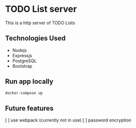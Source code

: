 # TODO List server

This is a http server of TODO Lists

## Technologies Used
- Nodejs
- Expressjs
- PostgreSQL
- Bootstrap

## Run app locally
```bash
docker-compose up
```

## Future features
[ ] use webpack (currently not in use)
[ ] password encryption
